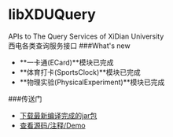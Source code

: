 # libXDUQuery
APIs to The Query Services of XiDian University  
西电各类查询服务接口
###What's new
- **一卡通(ECard)**模块已完成  
- **体育打卡(SportsClock)**模块已完成
- **物理实验(PhysicalExperiment)**模块已完成  

###传送门
- [下载最新编译完成的jar包](https://github.com/hwding/libXDUQuery/tree/master/artifacts/libXDUQuery_jar)
- [查看源码/注释/Demo](https://github.com/hwding/libXDUQuery/tree/master/src/FooPackage)
